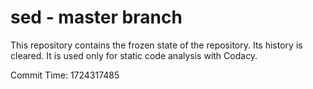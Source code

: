 # sed - master branch

This repository contains the frozen state of the repository.
Its history is cleared. It is used only for static code
analysis with Codacy.

Commit Time: 1724317485